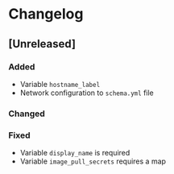 # Changelog


## [Unreleased]
### Added
- Variable `hostname_label`
- Network configuration to `schema.yml` file
### Changed
### Fixed
- Variable `display_name` is required
- Variable `image_pull_secrets` requires a map

